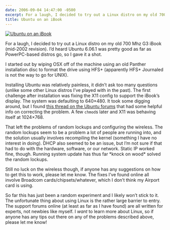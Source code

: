 ```yaml
---
date: 2006-09-04 14:47:00 -0500
excerpt: For a laugh, I decided to try out a Linux distro on my old 700 Mhz G3 iBook (mid-2002 revision).
title: Ubuntu on an iBook
---
```


[![Ubuntu on an iBook](http://static.flickr.com/82/234103760_5043ae5fe8_m.jpg)](http://flickr.com/photos/jgarber/234103760/)

For a laugh, I decided to try out a Linux distro on my old 700 Mhz G3 iBook (mid-2002 revision). I’d heard Ubuntu 6.06.1 was pretty good as far as PowerPC-based distros go, so I gave it a shot.

I started out by wiping OSX off of the machine using an old Panther installation disc to format the drive using HFS+ (apparently HFS+ Journaled is not the way to go for UNIX).

Installing Ubuntu was relatively painless, it didn’t ask too many questions (unlike some other Linux distros I’ve played with in the past). The first challenge after installation was fixing the X11 config to support the iBook’s display. The system was defaulting to 640×480. It took some digging around, but I found [this thread on the Ubuntu forums](http://www.ubuntuforums.org/showthread.php?t=231279) that had some helpful info on correcting the problem. A few `chmod`s later and X11 was behaving itself at 1024×768.

That left the problems of random lockups and configuring the wireless. The random lockups seem to be a problem a lot of people are running into, and the solution usually involves recompiling the kernel (something I have no interest in doing). DHCP also seemed to be an issue, but I’m not sure if that had to do with the hardware, software, or our network. Static IP worked fine, though. Running system update has thus far \*knock on wood\* solved the random lockups.

Still no luck on the wireless though, if anyone has any suggestions on how to get this to work, please let me know. The fixes I’ve found online all involve Broadcom cards/chipsets/whatever, which I don’t think my Airport card is using.

So far this has just been a random experiment and I likely won’t stick to it. The unfortunate thing about using Linux is the rather large barrier to entry. The support forums online (at least as far as I have found) are all written for experts, not newbies like myself. I _want_ to learn more about Linux, so if anyone has any tips out there on any of the problems described above, please let me know!